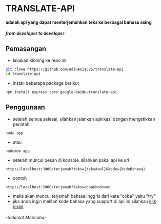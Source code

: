 # TRANSLATE-API
#### adalah api yang dapat menterjemahkan teks ke berbagai bahasa asing
##### *from developer to developer*
## Pemasangan
- lakukan kloning ke repo ini
```sh
git clone https://github.com/udinesia325/translate-api
cd translate-api
```
- install beberapa package berikut
```sh
npm install express cors google-baidu-translate-api
```
## Penggunaan
- setelah semua selesai, silahkan jalankan apkikasi dengan mengetikkan perintah 
```
node app
```
- atau
```
nodemon app
```
- setelah muncul pesan di konsole, silahkan pakai api ke url 
```
http://localhost:3000/terjemah?teks={teksAwal}&kode={kodeBahasa}
```
- contoh 
```
http://localhost:3000/terjemah?teks=coba&kode=en
```
- maka akan muncul terjemah bahasa inggris dari kata "coba" yaitu "try"
- jika anda ingin melihat kode bahasa yang support di api ini silahkan <a href="http://api.fanyi.baidu.com/api/trans/product/apidoc#languageList">klik disini</a>
###### -Selamat Mencoba-

